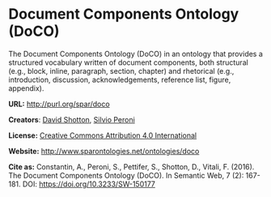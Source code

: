 # Document Components Ontology (DoCO)

The Document Components Ontology (DoCO) in an ontology that provides a structured vocabulary written of document components, both structural (e.g., block, inline, paragraph, section, chapter) and rhetorical (e.g., introduction, discussion, acknowledgements, reference list, figure, appendix).

**URL:** http://purl.org/spar/doco

**Creators**: [David Shotton](http://orcid.org/0000-0001-5506-523X), [Silvio Peroni](http://orcid.org/0000-0003-0530-4305)

**License:** [Creative Commons Attribution 4.0 International](https://creativecommons.org/licenses/by/4.0/legalcode)

**Website:** http://www.sparontologies.net/ontologies/doco

**Cite as:** Constantin, A., Peroni, S., Pettifer, S., Shotton, D., Vitali, F. (2016). The Document Components Ontology (DoCO). In Semantic Web, 7 (2): 167-181. DOI: https://doi.org/10.3233/SW-150177
